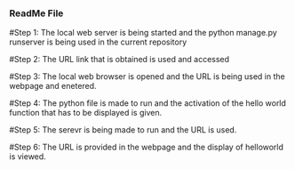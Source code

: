### ReadMe File

#Step 1: The local web server is being started and the python manage.py runserver is being used in the current repository

#Step 2: The URL link that is obtained is used and accessed

#Step 3: The local web browser is opened and the URL is being used in the webpage and enetered.

#Step 4: The python file is made to run and the activation of the hello world function that has to be displayed is given.

#Step 5: The serevr is being made to run and the URL is used.

#Step 6: The URL is provided in the webpage and the display of helloworld is viewed. 
